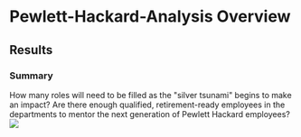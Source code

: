 # Pewlett-Hackard-Analysis Overview
  
## Results
### Summary
  How many roles will need to be filled as the "silver tsunami" begins to make an impact?
Are there enough qualified, retirement-ready employees in the departments to mentor the next generation of Pewlett Hackard employees?
![](Pewlett-Hackard-Analysis/employeedb.png)
